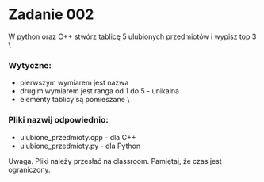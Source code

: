 # Zadanie 002

W python oraz C++ stwórz tablicę  5 ulubionych przedmiotów i wypisz top 3
\

### Wytyczne:
* pierwszym wymiarem jest nazwa
* drugim wymiarem jest ranga od 1 do 5 - unikalna
* elementy tablicy są pomieszane
\

### Pliki nazwij odpowiednio:
* ulubione_przedmioty.cpp - dla C++
* ulubione_przedmioty.py - dla Python

Uwaga. Pliki należy przesłać na classroom. Pamiętaj, że czas jest ograniczony.



